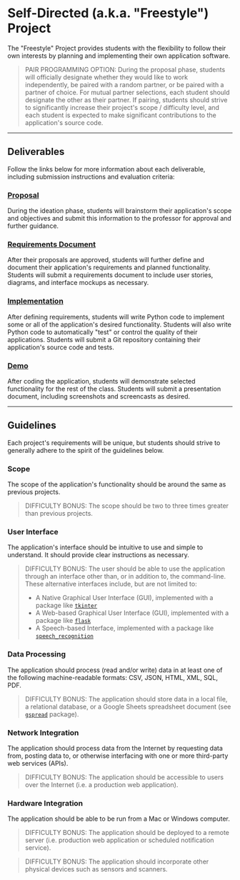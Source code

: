 # Self-Directed (a.k.a. "Freestyle") Project

The "Freestyle" Project provides students with the flexibility to follow their own interests by planning and implementing their own application software.

> PAIR PROGRAMMING OPTION: During the proposal phase, students will officially designate whether they would like to work independently, be paired with a random partner, or be paired with a partner of choice. For mutual partner selections, each student should designate the other as their partner. If pairing, students should strive to significantly increase their project's scope / difficulty level, and each student is expected to make significant contributions to the application's source code.

<hr>

## Deliverables

Follow the links below for more information about each deliverable, including submission instructions and evaluation criteria:

### [Proposal](freestyle/proposal.md)

During the ideation phase, students will brainstorm their application's scope and objectives and submit this information to the professor for approval and further guidance.

### [Requirements Document](freestyle/requirements.md)

After their proposals are approved, students will further define and document their application's requirements and planned functionality. Students will submit a requirements document to include user stories, diagrams, and interface mockups as necessary.

### [Implementation](freestyle/implementation.md)

After defining requirements, students will write Python code to implement some or all of the application's desired functionality. Students will also write Python code to automatically "test" or control the quality of their applications. Students will submit a Git repository containing their application's source code and tests.

### [Demo](freestyle/demo.md)

After coding the application, students will demonstrate selected functionality for the rest of the class. Students will submit a presentation document, including screenshots and screencasts as desired.

<hr>

## Guidelines

Each project's requirements will be unique, but students should strive to generally adhere to the spirit of the guidelines below.

### Scope

The scope of the application's functionality should be around the same as previous projects.

> DIFFICULTY BONUS: The scope should be two to three times greater than previous projects.

### User Interface

The application's interface should be intuitive to use and simple to understand. It should provide clear instructions as necessary.

> DIFFICULTY BONUS: The user should be able to use the application through an interface other than, or in addition to, the command-line. These alternative interfaces include, but are not limited to:
>
>  + A Native Graphical User Interface (GUI), implemented with a package like [`tkinter`](/notes/python/packages/tkinter.md)
>  + A Web-based Graphical User Interface (GUI), implemented with a package like [`flask`](/notes/python/packages/flask.md)
>  + A Speech-based Interface, implemented with a package like [`speech_recognition`](/notes/python/packages/speech_recognition.md)

### Data Processing

The application should process (read and/or write) data in at least one of the following machine-readable formats:
CSV, JSON, HTML, XML, SQL, PDF.

> DIFFICULTY BONUS: The application should store data in a local file, a relational database, or a Google Sheets spreadsheet document (see [`gspread`](/notes/python/packages/gspread.md) package).

### Network Integration

The application should process data from the Internet by requesting data from, posting data to, or otherwise interfacing with one or more third-party web services (APIs).

> DIFFICULTY BONUS: The application should be accessible to users over the Internet (i.e. a production web application).

### Hardware Integration

The application should be able to be run from a Mac or Windows computer.

> DIFFICULTY BONUS: The application should be deployed to a remote server (i.e. production web application or scheduled notification service).


> DIFFICULTY BONUS: The application should incorporate other physical devices such as sensors and scanners.
